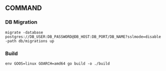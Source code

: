 ## COMMAND

### DB Migration

```
migrate -database postgres://DB_USER:DB_PASSWORD@DB_HOST:DB_PORT/DB_NAME?sslmode=disable -path db/migrations up

```

### Build

```
env GOOS=linux GOARCH=amd64 go build -o ./build

```
